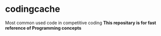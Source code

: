 # codingcache
Most common used code in competitive coding 
**This repositary is for fast reference of Programming concepts**
